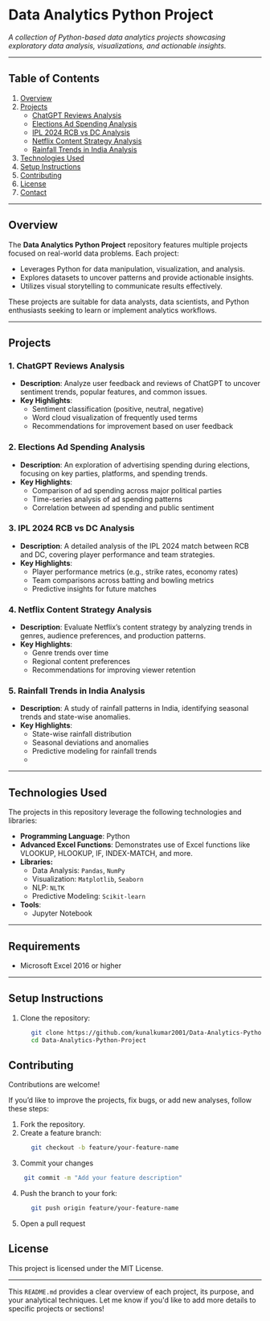 # **Data Analytics Python Project**

_A collection of Python-based data analytics projects showcasing exploratory data analysis, visualizations, and actionable insights._

---

## **Table of Contents**
1. [Overview](#overview)  
2. [Projects](#projects)  
   - [ChatGPT Reviews Analysis](#1-chatgpt-reviews-analysis)  
   - [Elections Ad Spending Analysis](#2-elections-ad-spending-analysis)  
   - [IPL 2024 RCB vs DC Analysis](#3-ipl-2024-rcb-vs-dc-analysis)  
   - [Netflix Content Strategy Analysis](#4-netflix-content-strategy-analysis)  
   - [Rainfall Trends in India Analysis](#5-rainfall-trends-in-india-analysis)  
3. [Technologies Used](#technologies-used)  
4. [Setup Instructions](#setup-instructions)  
5. [Contributing](#contributing)  
6. [License](#license)  
7. [Contact](#contact)  

---

## **Overview**

The **Data Analytics Python Project** repository features multiple projects focused on real-world data problems. Each project:
- Leverages Python for data manipulation, visualization, and analysis.
- Explores datasets to uncover patterns and provide actionable insights.
- Utilizes visual storytelling to communicate results effectively.

These projects are suitable for data analysts, data scientists, and Python enthusiasts seeking to learn or implement analytics workflows.

---

## Projects

### 1. ChatGPT Reviews Analysis
   - **Description**: Analyze user feedback and reviews of ChatGPT to uncover sentiment trends, popular features, and common issues.
   - **Key Highlights**:
     - Sentiment classification (positive, neutral, negative)
     - Word cloud visualization of frequently used terms
     - Recommendations for improvement based on user feedback

### 2. Elections Ad Spending Analysis
   - **Description**: An exploration of advertising spending during elections, focusing on key parties, platforms, and spending trends.
   - **Key Highlights**:
     - Comparison of ad spending across major political parties
     - Time-series analysis of ad spending patterns
     - Correlation between ad spending and public sentiment

### 3. IPL 2024 RCB vs DC Analysis
   - **Description**: A detailed analysis of the IPL 2024 match between RCB and DC, covering player performance and team strategies.
   - **Key Highlights**:
     - Player performance metrics (e.g., strike rates, economy rates)
     - Team comparisons across batting and bowling metrics
     - Predictive insights for future matches

### 4. Netflix Content Strategy Analysis
   - **Description**: Evaluate Netflix’s content strategy by analyzing trends in genres, audience preferences, and production patterns.
   - **Key Highlights**:
     - Genre trends over time
     - Regional content preferences
     - Recommendations for improving viewer retention

### 5. Rainfall Trends in India Analysis
   - **Description**: A study of rainfall patterns in India, identifying seasonal trends and state-wise anomalies.
   - **Key Highlights**:
     - State-wise rainfall distribution
     - Seasonal deviations and anomalies
     - Predictive modeling for rainfall trends
     - 

---

## **Technologies Used**
The projects in this repository leverage the following technologies and libraries:



- **Programming Language**: Python
- **Advanced Excel Functions**: Demonstrates use of Excel functions like VLOOKUP, HLOOKUP, IF, INDEX-MATCH, and more.
- **Libraries:**
   - Data Analysis: `Pandas`, `NumPy`
   - Visualization: `Matplotlib`, `Seaborn`
   - NLP: `NLTK`
   - Predictive Modeling: `Scikit-learn`
- **Tools**:
   - Jupyter Notebook   

---

## Requirements

- Microsoft Excel 2016 or higher

---

## **Setup Instructions**

1. Clone the repository:
   ```bash
      git clone https://github.com/kunalkumar2001/Data-Analytics-Python-Project.git
      cd Data-Analytics-Python-Project


## **Contributing** 
Contributions are welcome!

If you’d like to improve the projects, fix bugs, or add new analyses, follow these steps:

   1. Fork the repository.
   2. Create a feature branch:
      ```bash
         git checkout -b feature/your-feature-name
   3. Commit your changes
      ```bash
       git commit -m "Add your feature description"
   4. Push the branch to your fork:
      ```bash
         git push origin feature/your-feature-name
   5. Open a pull request


## **License**
This project is licensed under the MIT License.

---

This `README.md` provides a clear overview of each project, its purpose, and your analytical techniques. Let me know if you'd like to add more details to specific projects or sections!


